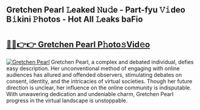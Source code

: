 ## Gretchen Pearl 𝙻eaked 𝙽u𝚍e - Part-fyu 𝚅𝚒deo B𝚒kini 𝙿hotos - Hot All 𝙻eaks baFio

# <h2><a href="http://ld1cjul.urlbe.top/?page=Gretchen+Pearl">🔗🔗👉👉 Gretchen Pearl P𝚑oto𝚜Vid𝚎o</a></h2>

[![Gretchen Pearl](https://i.imgur.com/eBuTRDB.gif)](http://ld1cjul.urlbe.top/?page=Gretchen+Pearl)
Gretchen Pearl, a complex and debated individual, defies easy description. Her unconventional method of engaging with online audiences has allured and offended observers, stimulating debates on consent, identity, and the intricacies of virtual societies. Though her future direction is unclear, her influence on the online community is indisputable. With unwavering dedication and undeniable charm, Gretchen Pearl progress in the virtual landscape is unstoppable.
